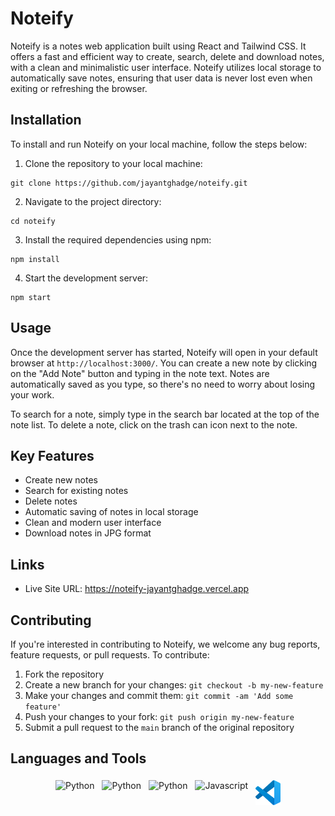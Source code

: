 # Noteify

Noteify is a notes web application built using React and Tailwind CSS. It offers a fast and efficient way to create, search, delete and download notes, with a clean and minimalistic user interface.
Noteify utilizes local storage to automatically save notes, ensuring that user data is never lost even when exiting or refreshing the browser.


## Installation

To install and run Noteify on your local machine, follow the steps below:

1. Clone the repository to your local machine:
```
git clone https://github.com/jayantghadge/noteify.git
```

2. Navigate to the project directory:
```
cd noteify
```

3. Install the required dependencies using npm:
```
npm install
```

4. Start the development server:
```
npm start
```

## Usage

Once the development server has started, Noteify will open in your default browser at `http://localhost:3000/`. You can create a new note by clicking on the "Add Note" button and typing in the note text. Notes are automatically saved as you type, so there's no need to worry about losing your work.

To search for a note, simply type in the search bar located at the top of the note list. To delete a note, click on the trash can icon next to the note.

## Key Features

- Create new notes
- Search for existing notes
- Delete notes
- Automatic saving of notes in local storage
- Clean and modern user interface
- Download notes in JPG format

## Links
- Live Site URL: https://noteify-jayantghadge.vercel.app
## Contributing

If you're interested in contributing to Noteify, we welcome any bug reports, feature requests, or pull requests. To contribute:

1. Fork the repository
2. Create a new branch for your changes: `git checkout -b my-new-feature`
3. Make your changes and commit them: `git commit -am 'Add some feature'`
4. Push your changes to your fork: `git push origin my-new-feature`
5. Submit a pull request to the `main` branch of the original repository

## Languages and Tools
<p align="center">
<img src="https://img.icons8.com/color/256/html-5.png" alt="Python" height="40" style="vertical-align:top; margin:4px">
<img src="https://img.icons8.com/color/256/tailwindcss.png" alt="Python" height="40" style="vertical-align:top; margin:4px">
<img src="https://img.icons8.com/office/256/react.png" alt="Python" height="40" style="vertical-align:top; margin:4px">
<img src="https://img.icons8.com/color/256/javascript.png" alt="Javascript" height="40" style="vertical-align:top; margin:4px">
<img src="https://raw.githubusercontent.com/github/explore/80688e429a7d4ef2fca1e82350fe8e3517d3494d/topics/visual-studio-code/visual-studio-code.png" alt="VS Code" height="40" style="vertical-align:top; margin:4px">
</p>
